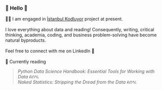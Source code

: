 <!--
**gizemoge/gizemoge** is a ✨ _special_ ✨ repository because its `README.md` (this file) appears on your GitHub profile.

Here are some ideas to get you started:

- 🔭 I’m currently working on ...
- 🌱 I’m currently learning ...
- 👯 I’m looking to collaborate on ...
- 🤔 I’m looking for help with ...
- 💬 Ask me about ...
- 📫 How to reach me: ...
- 😄 Pronouns: ...
- ⚡ Fun fact: ...
-->

### 🍂 Hello 🍂

👩‍💻 I am engaged in [İstanbul Kodluyor](https://istanbulkodluyor.com/istanbul-kodluyor) project at present. 
<br><br/>
I love everything about data and reading! Consequently, writing, critical thinking, academia, coding, and business problem-solving have become natural byproducts.
<br><br/>
Feel free to connect with me on LinkedIn 💬
<br><br/>
📖 Currently reading <br/>
 > *Python Data Science Handbook: Essential Tools for Working with Data* <img src="https://progress-bar.dev/60" alt="60%" style="width: 75px; height: 12px;">  <br/>
 *Naked Statistics: Stripping the Dread from the Data*  <img src="https://progress-bar.dev/60" alt="60%" style="width: 75px; height: 12px;">  <br/> 



